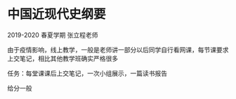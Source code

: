 # 中国近现代史纲要

2019-2020 春夏学期 张立程老师

由于疫情影响，线上教学，一般是老师讲一部分以后同学自行看网课，每节课要求上交笔记，相比其他教学班确实严格很多

任务：每堂课课后上交笔记，一次小组展示，一篇读书报告

给分一般